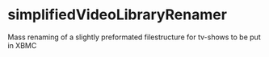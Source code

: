 simplifiedVideoLibraryRenamer
=============================

Mass renaming of a slightly preformated filestructure for tv-shows to be put in XBMC 
